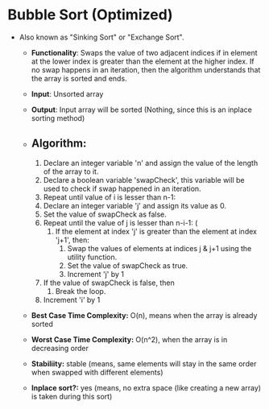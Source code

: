 # Bubble Sort (Optimized)

- Also known as "Sinking Sort" or "Exchange Sort".

  - **Functionality**: Swaps the value of two adjacent indices if in element at the lower index is greater than the element at the higher index. If no swap happens in an iteration, then the algorithm understands that the array is sorted and ends.

  - **Input**: Unsorted array
  - **Output**: Input array will be sorted (Nothing, since this is an inplace sorting method)
  
  - ## Algorithm:
    1. Declare an integer variable 'n' and assign the value of the length of the array to it.
    2. Declare a boolean variable 'swapCheck', this variable will be used to check if swap happened in an iteration.
    2. Repeat until value of i is lesser than n-1:
      1. Declare an integer variable 'j' and assign its value as 0.
      2. Set the value of swapCheck as false.
      3. Repeat until the value of j is lesser than n-i-1: (
         1. If the element at index 'j' is greater than the element at index 'j+1', then:
            1. Swap the values of elements at indices j & j+1 using the utility function.
            2. Set the value of swapCheck as true.
            3. Increment 'j' by 1
      4. If the value of swapCheck is false, then
         1. Break the loop.
      5. Increment 'i' by 1

  - **Best Case Time Complexity:** O(n), means when the array is already sorted
  - **Worst Case Time Complexity:** O(n^2), when the array is in decreasing order
  - **Stabiliity:** stable (means, same elements will stay in the same order when swapped with different elements)
  - **Inplace sort?:** yes (means, no extra space (like creating a new array) is taken during this sort)